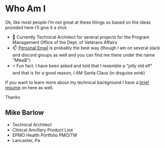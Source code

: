 <!--
**barlowm/barlowm** is a ✨ _special_ ✨ repository because its `README.md` (this file) appears on your GitHub profile.

Here are some ideas to get you started:

- 🔭 I’m currently working on ...
- 🌱 I’m currently learning ...
- 👯 I’m looking to collaborate on ...
- 🤔 I’m looking for help with ...
- 💬 Ask me about ...
- 📫 How to reach me: ...
- 😄 Pronouns: ...
- ⚡ Fun fact: ...
-->
# Who Am I
Ok, like most people I'm not great at these things so based on the ideas provided here I'll give it a shot.
- 🔭 Currently Technical Architect for several projects for the Program Management Office of the Dept. of Veterans Affairs
- 📫 [Personal Email](mailto:barlowm@gmail.com?subject=Read%20your%20GitHub%20profile...&body=and%20would%20like%20to%20discuss%20something%20with%20you...) is probably the best way (though I am on several slack and discord groups as well and you can find me there under the name "MikeB")
- ⚡ Fun fact: I have been asked and told that I resemble a "jolly old elf" and that is for a good reason, I AM Santa Claus (in disguise *wink*)

If you want to learn more about my technical background I have a [brief resume](https://github.com/barlowm/barlowm/blob/master/m.barlow-resume-Sept2020.pdf) on here as well.

Thanks
## Mike Barlow
- Technical Architect
- Clinical Ancillary Product Line
- EPMO Health Portfolio PMO/TM
- Lancaster, Pa
